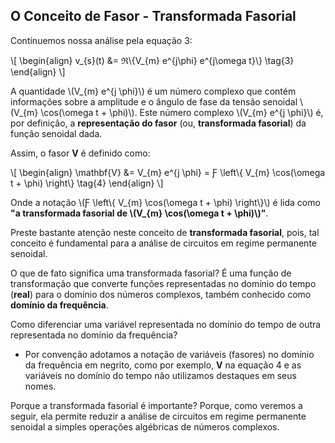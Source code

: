 ## O Conceito de Fasor - Transformada Fasorial

<div class="grid-50-50 regular">

<div class="grid-element">

Continuemos nossa análise pela equação 3:

\\[
\begin{align}
    v_{s}(t) &= ℜ\\\{V_{m} e^{j\phi} e^{j\omega t}\\} \tag{3}
\end{align}
\\]

A quantidade \\(V_{m} e^{j \phi}\\) é um número complexo que contém informações sobre a amplitude e o ângulo de fase da tensão senoidal \\(V_{m} \cos(\omega t + \phi)\\). Este número complexo \\(V_{m} e^{j \phi}\\) é, por definição, a **representação do fasor** (ou, **transformada fasorial**) da função senoidal dada.

Assim, o fasor **V** é definido como:

\\[
\\begin{align}
    \\mathbf{V} &= V_{m} e^{j \\phi} = Ƒ \left\\{ V_{m} \\cos(\\omega t + \\phi) \right\\} \tag{4}
\\end{align}
\\]

Onde a notação \\(Ƒ \left\\{ V_{m} \\cos(\\omega t + \\phi) \right\\}\\) é lida como **"a transformada fasorial de \\(V_{m} \\cos(\\omega t + \\phi)\\)"**.

</div>
<div class="grid-element">

Preste bastante atenção neste conceito de **transformada fasorial**, pois, tal conceito é fundamental para a análise de circuitos em regime permanente senoidal.

O que de fato significa uma transformada fasorial? É uma função de transformação que converte funções representadas no domínio do tempo (**real**) para o domínio dos números complexos, também conhecido como **domínio da frequência**.

Como diferenciar uma variável representada no domínio do tempo de outra representada no domínio da frequência? 
- Por convenção adotamos a notação de variáveis (fasores) no domínio da frequência em negrito, como por exemplo, **V** na equação 4 e as variáveis no domínio do tempo não utilizamos destaques em seus nomes.

Porque a transformada fasorial é importante? Porque, como veremos a seguir, ela permite reduzir a análise de circuitos em regime permanente senoidal a simples operações algébricas de números complexos.

</div>

</div>
